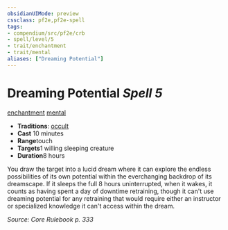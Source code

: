```yaml
---
obsidianUIMode: preview
cssclass: pf2e,pf2e-spell
tags:
- compendium/src/pf2e/crb
- spell/level/5
- trait/enchantment
- trait/mental
aliases: ["Dreaming Potential"]
---
```

# Dreaming Potential *Spell 5*   
[enchantment](rules/traits/enchantment.md "Enchantment School Trait")  [mental](rules/traits/mental.md "Mental Effect Trait")  

- **Traditions**: [occult](rules/traits/occult.md "Occult Tradition Trait")
- **Cast** 10 minutes 
- **Range**touch
- **Targets**1 willing sleeping creature
- **Duration**8 hours

You draw the target into a lucid dream where it can explore the endless possibilities of its own potential within the everchanging backdrop of its dreamscape. If it sleeps the full 8 hours uninterrupted, when it wakes, it counts as having spent a day of downtime retraining, though it can't use dreaming potential for any retraining that would require either an instructor or specialized knowledge it can't access within the dream.

*Source: Core Rulebook p. 333*